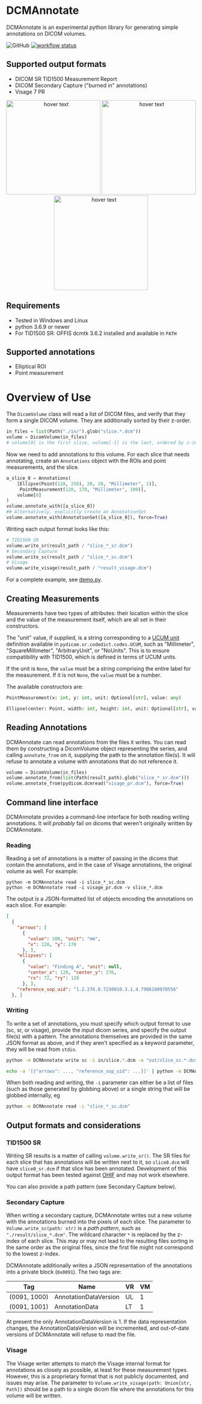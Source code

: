 # DCMAnnotate

DCMAnnotate is an experimental python library for generating simple annotations on DICOM volumes. 

![GitHub](https://img.shields.io/github/license/mercure-imaging/dcmannotate)
[![workflow status](https://github.com/mercure-imaging/dcmannotate/actions/workflows/pythonapp.yml/badge.svg)](https://github.com/mercure-imaging/dcmannotate/actions/workflows/pythonapp.yml)

## Supported output formats

- DICOM SR TID1500 Measurement Report
- DICOM Secondary Capture ("burned in" annotations)
- Visage 7 PR

<p align="center">
  <img src="https://github.com/mercure-imaging/DCMAnnotate/blob/assets/example_sr.png" height="250" title="hover text">
  <img src="https://github.com/mercure-imaging/DCMAnnotate/blob/assets/example_sc.png" height="250" title="hover text">
  <img src="https://github.com/mercure-imaging/DCMAnnotate/blob/assets/example_pr.png" height="250" title="hover text">
</p>

## Requirements
- Tested in Windows and Linux
- python 3.6.9 or newer
- For TID1500 SR: OFFIS dcmtk 3.6.2 installed and available in `PATH`

## Supported annotations
- Elliptical ROI
- Point measurement

# Overview of Use
The `DicomVolume` class will read a list of DICOM files, and verify that they form a single DICOM volume. They are additionally sorted by their z-order.
```python
in_files = list(Path("./in/").glob("slice.*.dcm"))
volume = DicomVolume(in_files)
# volume[0] is the first slice, volume[-1] is the last, ordered by z-index
```
Now we need to add annotations to this volume. For each slice that needs annotating, create an `Annotations` object with the ROIs and point measurements, and the slice. 
```python
a_slice_0 = Annotations(
    [Ellipse(Point(128, 256), 20, 20, "Millimeter", 1)],
     PointMeasurement(128, 170, "Millimeter", 100)], 
    volume[0]
)
volume.annotate_with([a_slice_0])
## Alternatively, explicitly create an AnnotationSet
volume.annotate_with(AnnotationSet([a_slice_0]), force=True)
```
Writing each output format looks like this:
```python
# TID1500 SR
volume.write_sr(result_path / "slice_*_sr.dcm") 
# Secondary Capture
volume.write_sc(result_path / "slice_*_sc.dcm") 
# Visage
volume.write_visage(result_path / "result_visage.dcm")
```

For a complete example, see [demo.py](https://github.com/mercure-imaging/DCMAnnotate/blob/main/demo.py).

## Creating Measurements

Measurements have two types of attributes: their location within the slice and the value of the measurement itself, which are all set in their constructors. 

The "unit" value, if supplied, is a string corresponding to a [UCUM unit](https://ucum.nlm.nih.gov/) definition available in `pydicom.sr.codedict.codes.UCUM`, such as "Millimeter", "SquareMillimeter", "ArbitraryUnit", or "NoUnits". This is to ensure compatibility with TID1500, which is defined in terms of UCUM units. 

If the unit is `None`, the `value` must be a string comprising the entire label for the measurement. If it is not `None`, the `value` must be a number.

The available constructors are:

```python 
PointMeasurement(x: int, y: int, unit: Optional[str], value: any)

Ellipse(center: Point, width: int, height: int, unit: Optional[str], value: any)
```

## Reading Annotations

DCMAnnotate can read annotations from the files it writes. You can read them by constructing a DicomVolume object representing the series, and calling `annotate_from` on it, supplying the path to the annotation file(s). It will refuse to annotate a volume with annotations that do not reference it. 

```python
volume = DicomVolume(in_files)
volume.annotate_from(list(Path(result_path).glob("slice_*_sr.dcm")))
volume.annotate_from(pydicom.dcmread("visage_pr.dcm"), force=True)
```

## Command line interface

DCMAnnotate provides a command-line interface for both reading writing annotations. It will *probably* fail on dicoms that weren't originally written by DCMAnnotate. 

### Reading
Reading a set of annotations is a matter of passing in the dicoms that contain the annotations, and in the case of Visage annotations, the original volume as well. For example:

```
python -m DCMAnnotate read -i slice_*_sc.dcm
python -m DCMAnnotate read -i visage_pr.dcm -v slice_*.dcm
```
The output is a JSON-formatted list of objects encoding the annotations on each slice. For example:

```json
[
  {
    "arrows": [
      {
        "value": 100, "unit": "mm",
        "x": 128, "y": 170
      }, ],
    "ellipses": [
      {
        "value": "Finding A", "unit": null,
        "center_x": 128, "center_y": 276,
        "rx": 72, "ry": 128
      }, ],
    "reference_sop_uid": "1.2.276.0.7230010.3.1.4.7906180978556"
  }, ]
```
### Writing 

To write a set of annotations, you must specify which output format to use (sc, sr, or visage), provide the input dicom series, and specify the output file(s) with a pattern. The annotations themselves are provided in the same JSON format as above, and if they aren't specified as a keyword parameter, they will be read from `stdin`.

```bash
python -m DCMAnnotate write sc -i in/slice.*.dcm -o "out/slice_sc.*.dcm" -a '[{"arrows": ..., "reference_sop_uid": ...}]'

echo -a '[{"arrows": ..., "reference_sop_uid": ...}]' | python -m DCMAnnotate write visage -i in/slice.*.dcm -o "out/visage_pr.dcm" 
```

When both reading and writing, the `-i` parameter can either be a list of files (such as those generated by globbing above) or a single string that will be globbed internally, eg
```bash
python -m DCMAnnotate read -i "slice_*_sc.dcm"
```


## Output formats and considerations

### TID1500 SR

Writing SR results is a matter of calling ```volume.write_sr()```. The SR files for each slice that has annotations will be written next to it, so `slice0.dcm` will have `slice0_sr.dcm` if that slice has been annotated. Development of this output format has been tested against [OHIF](https://ohif.org/) and may not work elsewhere. 

You can also provide a path pattern (see Secondary Capture below). 

### Secondary Capture

When writing a secondary capture, DCMAnnotate writes out a new volume with the annotations burned into the pixels of each slice. The parameter to `Volume.write_sc(path: str)` is a *path pattern*, such as `"./result/slice_*.dcm"`. The wildcard character `*` is replaced by the z-index of each slice. This may or may not lead to the resulting files sorting in the same order as the original files, since the first file might not correspond to the lowest z-index.

DCMAnnotate additionally writes a JSON representation of the annotations into a private block (`0x0091`). The two tags are:

| Tag          | Name                  | VR  | VM  |
| ------------ | --------------------- | --- | --- |
| (0091, 1000) | AnnotationDataVersion | UL  | 1   |
| (0091, 1001) | AnnotationData        | LT  | 1   |

At present the only AnnotationDataVersion is 1. If the data representation changes, the AnnotationDataVersion will be incremented, and out-of-date versions of DCMAnnotate will refuse to read the file. 

### Visage

The Visage writer attempts to match the Visage internal format for annotations as closely as possible, at least for these measurement types. However, this is a proprietary format that is not publicly documented, and issues may arise. The parameter to `Volume.write_visage(path: Union[str, Path])` should be a path to a single dicom file where the annotations for this volume will be written. 

